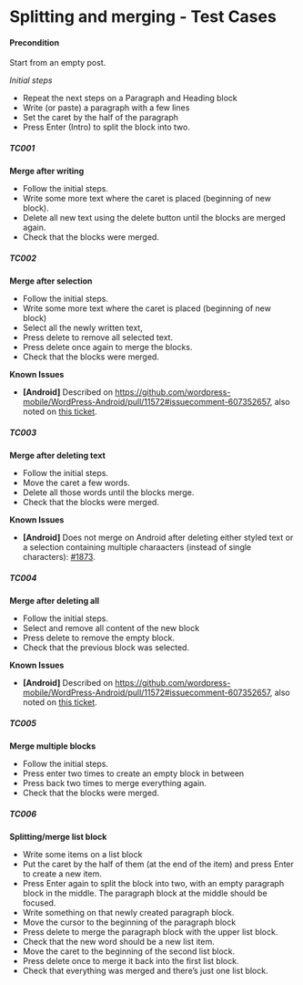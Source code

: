 # Splitting and merging - Test Cases

#### **Precondition**

Start from an empty post.

*Initial steps* 

- Repeat the next steps on a Paragraph and Heading block
- Write (or paste) a paragraph with a few lines
- Set the caret by the half of the paragraph
- Press Enter (Intro) to split the block into two.


##### TC001

**Merge after writing**
- Follow the initial steps.
- Write some more text where the caret is placed (beginning of new block).
- Delete all new text using the delete button until the blocks are merged again.
- Check that the blocks were merged.


##### TC002

**Merge after selection**
- Follow the initial steps.
- Write some more text where the caret is placed (beginning of new block)
- Select all the newly written text,
- Press delete to remove all selected text.
- Press delete once again to merge the blocks.
- Check that the blocks were merged.

**Known Issues**
- **[Android]** Described on https://github.com/wordpress-mobile/WordPress-Android/pull/11572#issuecomment-607352657, also noted on [this ticket](https://github.com/wordpress-mobile/gutenberg-mobile/issues/1873#issue-561855507).

##### TC003

**Merge after deleting text**
- Follow the initial steps.
- Move the caret a few words.
- Delete all those words until the blocks merge.
- Check that the blocks were merged.

**Known Issues**
- **[Android]** Does not merge on Android after deleting either styled text or a selection containing multiple charaacters (instead of single characters): [#1873](https://github.com/wordpress-mobile/gutenberg-mobile/issues/1873#issuecomment-608070758).


##### TC004

**Merge after deleting all**
- Follow the initial steps.
- Select and remove all content of the new block
- Press delete to remove the empty block.
- Check that the previous block was selected.

**Known Issues**
- **[Android]** Described on https://github.com/wordpress-mobile/WordPress-Android/pull/11572#issuecomment-607352657, also noted on [this ticket](https://github.com/wordpress-mobile/gutenberg-mobile/issues/1873#issue-561855507).

##### TC005

**Merge multiple blocks**
- Follow the initial steps.
- Press enter two times to create an empty block in between 
- Press back two times to merge everything again.
- Check that the blocks were merged.


##### TC006

**Splitting/merge list block**

- Write some items on a list block
- Put the caret by the half of them (at the end of the item) and press Enter to create a new item.
- Press Enter again to split the block into two, with an empty paragraph block in the middle. The paragraph block at the middle should be focused.
- Write something on that newly created paragraph block.
- Move the cursor to the beginning of the paragraph block
- Press delete to merge the paragraph block with the upper list block.
- Check that the new word should be a new list item.
- Move the caret to the beginning of the second list block.
- Press delete once to merge it back into the first list block.
- Check that everything was merged and there’s just one list block.

